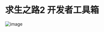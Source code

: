 # 求生之路2 开发者工具箱

![image](https://user-images.githubusercontent.com/28080853/214200742-d4a7993c-a9ee-4c8e-8340-2fcec005f93e.png)
